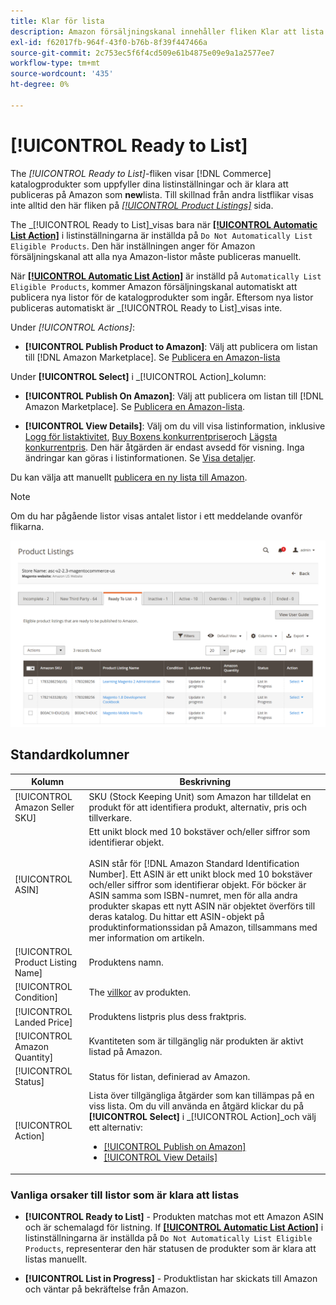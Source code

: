 ```yaml
---
title: Klar för lista
description: Amazon försäljningskanal innehåller fliken Klar att lista som hjälper dig att granska Commerce-produkter som uppfyller kraven men som inte listas automatiskt.
exl-id: f62017fb-964f-43f0-b76b-8f39f447466a
source-git-commit: 2c753ec5f6f4cd509e61b4875e09e9a1a2577ee7
workflow-type: tm+mt
source-wordcount: '435'
ht-degree: 0%

---
```


# [!UICONTROL Ready to List]

The _[!UICONTROL Ready to List]_-fliken visar [!DNL Commerce] katalogprodukter som uppfyller dina listinställningar och är klara att publiceras på Amazon som **new**lista. Till skillnad från andra listflikar visas inte alltid den här fliken på [_[!UICONTROL Product Listings]_](./managing-product-listings.md) sida.

The _[!UICONTROL Ready to List]_visas bara när [**[!UICONTROL Automatic List Action]**](./product-listing-actions.md) i listinställningarna är inställda på `Do Not Automatically List Eligible Products`. Den här inställningen anger för Amazon försäljningskanal att alla nya Amazon-listor måste publiceras manuellt.

När [**[!UICONTROL Automatic List Action]**](./product-listing-actions.md) är inställd på `Automatically List Eligible Products`, kommer Amazon försäljningskanal automatiskt att publicera nya listor för de katalogprodukter som ingår. Eftersom nya listor publiceras automatiskt är _[!UICONTROL Ready to List]_visas inte.

Under _[!UICONTROL Actions]_:

- **[!UICONTROL Publish Product to Amazon]**: Välj att publicera om listan till [!DNL Amazon Marketplace]. Se [Publicera en Amazon-lista](./publish-listings-manually.md)

Under **[!UICONTROL Select]** i _[!UICONTROL Action]_kolumn:

- **[!UICONTROL Publish On Amazon]**: Välj att publicera om listan till [!DNL Amazon Marketplace]. Se [Publicera en Amazon-lista](./publish-listings-manually.md).

- **[!UICONTROL View Details]**: Välj om du vill visa listinformation, inklusive [Logg för listaktivitet](./product-listing-details.md#listing-activity-log), [Buy Boxens konkurrentpriser](./product-listing-details.md#buy-box-competitor-pricing)och [Lägsta konkurrentpris](./product-listing-details.md#lowest-competitor-pricing). Den här åtgärden är endast avsedd för visning. Inga ändringar kan göras i listinformationen. Se [Visa detaljer](./product-listing-details.md).

Du kan välja att manuellt [publicera en ny lista till Amazon](./publish-listings-manually.md).

>[!NOTE]
>Om du har pågående listor visas antalet listor i ett meddelande ovanför flikarna.

![Klar att visas](assets/amazon-ready-to-list.png)

## Standardkolumner

| Kolumn | Beskrivning |
|---|---|
| [!UICONTROL Amazon Seller SKU] | SKU (Stock Keeping Unit) som Amazon har tilldelat en produkt för att identifiera produkt, alternativ, pris och tillverkare. |
| [!UICONTROL ASIN] | Ett unikt block med 10 bokstäver och/eller siffror som identifierar objekt.<br><br>ASIN står för [!DNL Amazon Standard Identification Number]. Ett ASIN är ett unikt block med 10 bokstäver och/eller siffror som identifierar objekt. För böcker är ASIN samma som ISBN-numret, men för alla andra produkter skapas ett nytt ASIN när objektet överförs till deras katalog. Du hittar ett ASIN-objekt på produktinformationssidan på Amazon, tillsammans med mer information om artikeln. |
| [!UICONTROL Product Listing Name] | Produktens namn. |
| [!UICONTROL Condition] | The [villkor](./product-listing-condition.md) av produkten. |
| [!UICONTROL Landed Price] | Produktens listpris plus dess fraktpris. |
| [!UICONTROL Amazon Quantity] | Kvantiteten som är tillgänglig när produkten är aktivt listad på Amazon. |
| [!UICONTROL Status] | Status för listan, definierad av Amazon. |
| [!UICONTROL Action] | Lista över tillgängliga åtgärder som kan tillämpas på en viss lista. Om du vill använda en åtgärd klickar du på **[!UICONTROL Select]** i _[!UICONTROL Action]_och välj ett alternativ:<ul><li>[[!UICONTROL Publish on Amazon]](./publish-listings-manually.md)</li><li>[[!UICONTROL View Details]](./product-listing-details.md)</li></ul> |

### Vanliga orsaker till listor som är klara att listas

- **[!UICONTROL Ready to List]** - Produkten matchas mot ett Amazon ASIN och är schemalagd för listning. If [**[!UICONTROL Automatic List Action]**](./product-listing-actions.md) i listinställningarna är inställda på `Do Not Automatically List Eligible Products`, representerar den här statusen de produkter som är klara att listas manuellt.

- **[!UICONTROL List in Progress]** - Produktlistan har skickats till Amazon och väntar på bekräftelse från Amazon.
